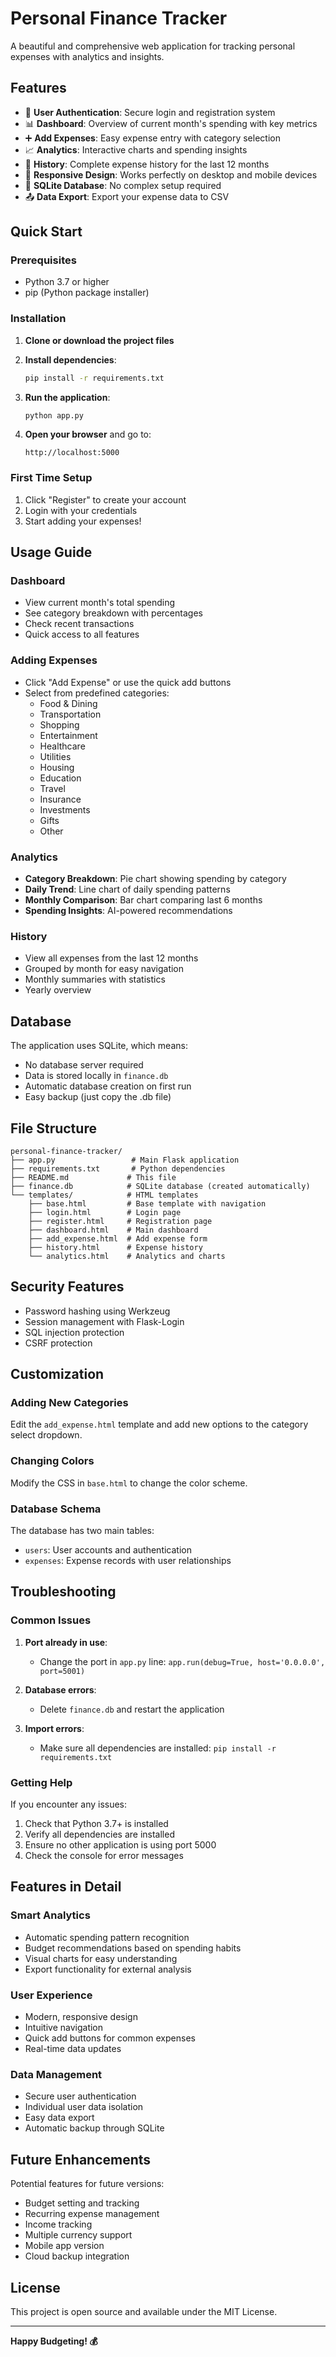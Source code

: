 # Personal Finance Tracker

A beautiful and comprehensive web application for tracking personal expenses with analytics and insights.

## Features

- 🔐 **User Authentication**: Secure login and registration system
- 📊 **Dashboard**: Overview of current month's spending with key metrics
- ➕ **Add Expenses**: Easy expense entry with category selection
- 📈 **Analytics**: Interactive charts and spending insights
- 📅 **History**: Complete expense history for the last 12 months
- 📱 **Responsive Design**: Works perfectly on desktop and mobile devices
- 💾 **SQLite Database**: No complex setup required
- 📤 **Data Export**: Export your expense data to CSV

## Quick Start

### Prerequisites
- Python 3.7 or higher
- pip (Python package installer)

### Installation

1. **Clone or download the project files**

2. **Install dependencies**:
   ```bash
   pip install -r requirements.txt
   ```

3. **Run the application**:
   ```bash
   python app.py
   ```

4. **Open your browser** and go to:
   ```
   http://localhost:5000
   ```

### First Time Setup

1. Click "Register" to create your account
2. Login with your credentials
3. Start adding your expenses!

## Usage Guide

### Dashboard
- View current month's total spending
- See category breakdown with percentages
- Check recent transactions
- Quick access to all features

### Adding Expenses
- Click "Add Expense" or use the quick add buttons
- Select from predefined categories:
  - Food & Dining
  - Transportation
  - Shopping
  - Entertainment
  - Healthcare
  - Utilities
  - Housing
  - Education
  - Travel
  - Insurance
  - Investments
  - Gifts
  - Other

### Analytics
- **Category Breakdown**: Pie chart showing spending by category
- **Daily Trend**: Line chart of daily spending patterns
- **Monthly Comparison**: Bar chart comparing last 6 months
- **Spending Insights**: AI-powered recommendations

### History
- View all expenses from the last 12 months
- Grouped by month for easy navigation
- Monthly summaries with statistics
- Yearly overview

## Database

The application uses SQLite, which means:
- No database server required
- Data is stored locally in `finance.db`
- Automatic database creation on first run
- Easy backup (just copy the .db file)

## File Structure

```
personal-finance-tracker/
├── app.py                 # Main Flask application
├── requirements.txt       # Python dependencies
├── README.md             # This file
├── finance.db            # SQLite database (created automatically)
└── templates/            # HTML templates
    ├── base.html         # Base template with navigation
    ├── login.html        # Login page
    ├── register.html     # Registration page
    ├── dashboard.html    # Main dashboard
    ├── add_expense.html  # Add expense form
    ├── history.html      # Expense history
    └── analytics.html    # Analytics and charts
```

## Security Features

- Password hashing using Werkzeug
- Session management with Flask-Login
- SQL injection protection
- CSRF protection

## Customization

### Adding New Categories
Edit the `add_expense.html` template and add new options to the category select dropdown.

### Changing Colors
Modify the CSS in `base.html` to change the color scheme.

### Database Schema
The database has two main tables:
- `users`: User accounts and authentication
- `expenses`: Expense records with user relationships

## Troubleshooting

### Common Issues

1. **Port already in use**:
   - Change the port in `app.py` line: `app.run(debug=True, host='0.0.0.0', port=5001)`

2. **Database errors**:
   - Delete `finance.db` and restart the application

3. **Import errors**:
   - Make sure all dependencies are installed: `pip install -r requirements.txt`

### Getting Help

If you encounter any issues:
1. Check that Python 3.7+ is installed
2. Verify all dependencies are installed
3. Ensure no other application is using port 5000
4. Check the console for error messages

## Features in Detail

### Smart Analytics
- Automatic spending pattern recognition
- Budget recommendations based on spending habits
- Visual charts for easy understanding
- Export functionality for external analysis

### User Experience
- Modern, responsive design
- Intuitive navigation
- Quick add buttons for common expenses
- Real-time data updates

### Data Management
- Secure user authentication
- Individual user data isolation
- Easy data export
- Automatic backup through SQLite

## Future Enhancements

Potential features for future versions:
- Budget setting and tracking
- Recurring expense management
- Income tracking
- Multiple currency support
- Mobile app version
- Cloud backup integration

## License

This project is open source and available under the MIT License.

---

**Happy Budgeting! 💰** 